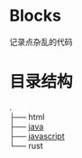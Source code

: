# Blocks
记录点杂乱的代码

# 目录结构
.  
├── html  
├── [java](https://github.com/ttdly/blocks/blob/main/java/README.md)  
├── [javascript](https://github.com/ttdly/blocks/blob/main/javascript/README.md)  
└── rust  